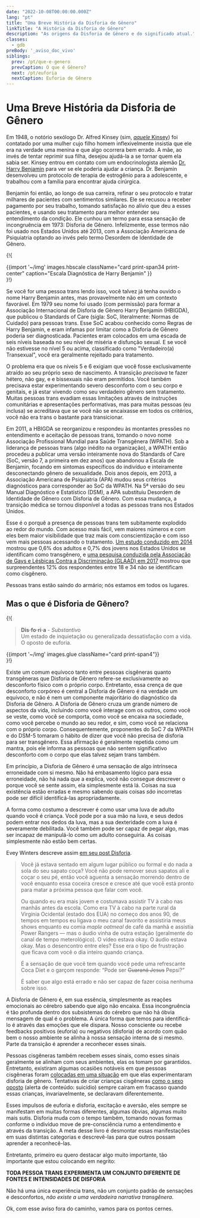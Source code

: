 ```yaml
---
date: "2022-10-08T00:00:00.000Z"
lang: "pt"
title: "Uma Breve História da Disforia de Gênero"
linkTitle: "A História da Disforia de Gênero"
description: "As origens da Disforia de Gênero e do significado atual."
classes:
  - gdb
preBody: '_aviso_doc_vivo'
siblings:
  prev: /pt/que-e-genero
  prevCaption: O que é Gênero?
  next: /pt/euforia
  nextCaption: Euforia de Gênero
---
```


# Uma Breve História da Disforia de Gênero

Em 1948, o notório sexólogo Dr. Alfred Kinsey (sim, [*aquele* Kinsey](https://en.wikipedia.org/wiki/Alfred_Kinsey)) foi contatado por uma mulher cujo filho homem inflexivelmente insistia que ele era na verdade uma menina e que algo ocorrera bem errado. A mãe, ao invés de tentar reprimir sua filha, desejou ajudá-la a se tornar quem ela sabia ser. Kinsey entrou em contato com um endocrinologista alemão [Dr. Harry Benjamin](https://en.wikipedia.org/wiki/Harry_Benjamin) para ver se ele poderia ajudar a criança. Dr. Benjamin desenvolveu um protocolo de terapia de estrogênio para a adolescente, e trabalhou com a família para encontrar ajuda cirúrgica.

Benjamin foi então, ao longo de sua carreira, refinar o seu protocolo e tratar milhares de pacientes com sentimentos similares. Ele se recusou a receber pagamento por seu trabalho, tomando satisfação no alívio que deu a esses pacientes, e usando seu tratamento para melhor entender seu entendimento da condição. Ele cunhou um termo para essa sensação de incongruência em 1973: Disforia de Gênero. Infelizmente, esse termos não foi usado nos Estados Unidos até 2013, com a Associação Americana de Psiquiatria optando ao invés pelo termo Desordem de Identidade de Gênero.

{!{
<div class="gutter print-inline">
  {{import '~/img' images.hbscale
    className="card print-span34 print-center"
    caption="Escala Diagnóstica de Harry Benjamin"
  }}
</div>
}!}

Se você for uma pessoa trans lendo isso, você talvez já tenha ouvido o nome Harry Benjamin antes, mas provavelmente não em um contexto favorável. Em 1979 seu nome foi usado (com permissão) para formar a Associação Internacional de Disforia de Gênero Harry Benjamin (HBIGDA), que publicou o <emph lang="en">Standards of Care</emph> (sigla: SoC, literalmente: Normas de Cuidado) para pessoas trans. Esse SoC acabou conhecido como Regras de Harry Benjamin, e eram infamas por limitar como a Disforia de Gênero poderia ser diagnosticada. Pacientes eram colocados em uma escada de seis níveis baseada no seu nível de miséria e disfunção sexual. E se você não estivesse no nível 5 ou acima, classificado como "Verdadeiro(a) Transexual", você era geralmente rejeitado para tratamento.

O problema era que os níveis 5 e 6 exigiam que você fosse exclusivamente atraído ao seu próprio sexo de nascimento. A transição *precisava* te fazer hétero, não gay, e e bissexuais não eram permitidos. Você também precisava estar experimentando severo desconforto com o seu corpo e genitais, e já estar vivendo como seu verdadeiro gênero sem tratamento. Muitas pessoas trans evadiam essas limitações através de instruções comunitárias e apresentações performativas, mas para muitas pessoas (eu inclusa) se acreditava que se você não se encaixasse em todos os critérios, você não era trans o bastante para transicionar.

Em 2011, a HBIGDA se reorganizou e respondeu às montantes pressões no entendimento e aceitação de pessoas trans, tomando o novo nome Associação Profissional Mundial para Saúde Transgênera (WPATH). Sob a liderança de pessoas trans (algo inédito na organização), a WPATH então procedeu a publicar uma versão inteiramente nova do <emph lang="en">Standards of Care</emph> (SoC, versão 7, a primeira em dez anos) que abandonou a Escala de Benjamin, focando em sintomas específicos do indivíduo e inteiramente desconectando gênero de sexualidade. Dois anos depois, em 2013, a Associação Americana de Psiquiatria (APA) mudou seus critérios diagnósticos para corresponder ao SoC da WPATH. Na 5ª versão do seu Manual Diagnóstico e Estatístico (DSM), a APA substituiu Desordem de Identidade de Gênero com Disforia de Gênero. Com essa mudança, a transição médica se tornou disponível a todas as pessoas trans nos Estados Unidos.

Esse é o porquê a presença de pessoas trans tem subitamente explodido ao redor do mundo. Com acesso mais fácil, vem maiores números e com eles bem maior visibilidade que traz mais com conscientização e com isso vem mais pessoas acessando o tratamento. [Um estudo conduzido em 2014](https://williamsinstitute.law.ucla.edu/wp-content/uploads/TransAgeReport.pdf) mostrou que 0,6% dos adultos e 0,7% dos jovens nos Estados Unidos se identificam como transgênero, e [uma pesquisa conduzida pela Associação de Gays e Lésbicas Contra a Discriminação (GLAAD) em 2017](https://www.glaad.org/files/aa/2017_GLAAD_Accelerating_Acceptance.pdf) mostrou que surpreendentes 12% dos respondentes entre 18 e 34 não se identificam como cisgênero.

Pessoas trans estão saindo do armário; nós estamos em todos os lugares.

## Mas o que é Disforia de Gênero?

{!{
<div class="gutter">
  <blockquote>
    <strong>Dis·fo·ri·a</strong> - <em>Substantivo</em><br>
    Um estado de inquietação ou generalizada dessatisfação com a vida. O oposto de euforia.
  </blockquote>
</div>
<div class="gutter print-span4">
  {{import '~/img' images.glue className="card print-span4"}}
</div>
}!}

Existe um comum equívoco tanto entre pessoas cisgêneras quanto transgêneras que Disforia de Gênero refere-se exclusivamente ao desconforto físico com o próprio corpo. Entretanto, essa crença de que desconforto corpóreo é central a Disforia de Gênero é na verdade um equívoco, e não é nem um componente majoritário do diagnóstico da Disforia de Gênero. A Disforia de Gênero cruza um grande número de aspectos da vida, incluindo como você interage com os outros, como você se veste, como você se comporta, como você se encaixa na sociedade, como você percebe o mundo ao seu redor, e sim, como você se relaciona com o próprio corpo. Consequentemente, proponentes do SoC 7 da WPATH e do DSM-5 tomaram o hábito de dizer que você não precisa de disforia para ser transgênero. Essa afirmação é geralmente repetida como um mantra, pois ele informa as pessoas que não sentem significativo desconforto com o corpo que elas talvez sejam trans também.

Em princípio, a Disforia de Gênero é uma sensação de algo intrínseca erroneidade com si mesmo. Não há embasamento lógico para essa erroneidade, não há nada que a explica, você não consegue descrever o porque você se sente assim, ela simplesmente está lá. Coisas na sua existência estão erradas e mesmo sabendo quais coisas *são* incorretas pode ser difícil identificá-las apropriadamente.

A forma como costumo a descrever é como usar uma luva de adulto quando você é criança. Você pode por a sua mão na luva, e seus dedos podem entrar nos dedos da luva, mas a sua dexteridade com a luva é severamente debilitada. Você também pode ser capaz de pegar algo, mas ser incapaz de manipulá-lo como um adulto conseguiria. As coisas simplesmente não estão bem certas.

<span lang="en">Evey Winters</span> descreve assim [em seu post Disforia](https://eveywinters.com/on-dysphoria-before-enduring-and-after/).

> Você já estava sentado em algum lugar público ou formal e do nada a sola do seu sapato coça? Você não pode remover seus sapatos ali e coçar o seu pé, então você aguenta a sensação morrendo dentro de você enquanto essa coceira cresce e cresce até que você está pronto para matar a próxima pessoa que falar com você.
>
> Ou quando eu era mais jovem e costumava assistir TV à cabo nas manhãs antes da escola. Como era TV à cabo na parte rural da Virgínia Ocidental (estado dos EUA) no começo dos anos 90, de tempos em tempos eu ligava o meu canal favorito e assistiria meus shows enquanto eu comia *maple oatmeal* de café da manhã e assistia Power Rangers — mas o áudio vinha de outra estação (geralmente do canal de tempo meterológico). O vídeo estava okay. O áudio estava okay. Mas o desencontro entre eles? Esse era o tipo de frustração que ficava com você o dia inteiro quando criança.
>
> É a sensação de que você tem quando você pede uma refrescante Coca Diet e o garçom responde: “Pode ser ~~Guaraná Jesus~~ Pepsi?”
>
> É saber que algo está errado e não ser capaz de fazer coisa nenhuma sobre isso.

A Disforia de Gênero é, em sua essência, simplesmente as reações emocionais ao cérebro sabendo que algo não encaixa. Essa incongruência é tão profunda dentro dos subsistemas do cérebro que não há óbvia mensagem de qual é o problema. A única forma que temos para identificá-lo é através das emoções que ele dispara. Nosso consciente ou recebe feedbacks positivos (euforia) ou negativos (disforia) de acordo com quão bem o nosso ambiente se alinha à nossa sensação interna de si mesmo. Parte da transição é aprender a reconhecer esses sinais.

Pessoas cisgêneras também recebem esses sinais, como esses sinais geralmente se alinham com seus ambientes, elas os tomam por garantidos. Entretanto, existiram algumas ocasiões notáveis em que pessoas cisgêneras foram [colocadas em uma situação](https://www.teenvogue.com/story/maisie-williams-arya-stark-game-of-thrones-affected-her-body-image) em que elas experimentaram disforia de gênero. Tentativas de criar crianças cisgêneras [como o sexo oposto](https://www.nytimes.com/2004/05/12/us/david-reimer-38-subject-of-the-john-joan-case.html) (alerta de conteúdo: suicídio) sempre caíram em fracasso quando essas crianças, invariavelmente, se declaravam diferentemente.

Esses impulsos de euforia e disforia, excitação e aversão, eles sempre se manifestam em muitas formas diferentes, algumas óbvias, algumas muito mais sutis. Disforia muda com o tempo também, tomando novas formas conforme o indivíduo move de pre-consciência rumo a entendimento e através da transição. A meta desse livro é desmontar essas manifestações em suas distintas categorias e descrevê-las para que outros possam aprender a reconhecê-las.

Entretanto, primeiro eu quero destacar algo muito importante, tão importante que estou colocando em negrito:

**TODA PESSOA TRANS EXPERIMENTA UM CONJUNTO DIFERENTE DE FONTES E INTENSIDADES DE DISFORIA**

Não há uma única experiência trans, não um conjunto padrão de sensações e desconfortos, *não existe a uma verdadeira narrativa transgênera*.

Ok, com esse aviso fora do caminho, vamos para os pontos cernes.
